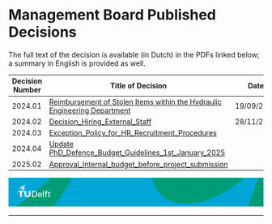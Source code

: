 # Management Board Published Decisions


The full text of the decision is available (in Dutch) in the PDFs linked below; a summary in English is provided as well.

| Decision Number | Title of Decision                                             | Date       |
|-----------------|---------------------------------------------------------------|------------|
| 2024.01         | [Reimbursement of Stolen Items within the Hydraulic Engineering Department](./DecisionFiles/MT_Decision_HE_2024_01.pdf) | 19/09/2024 |
| 2024.02         | [Decision_Hiring_External_Staff](./DecisionFiles/2024.02_Decision_Hiring_External_Staff.pdf) | 28/11/2024  |
| 2024.03         | [Exception_Policy_for_HR_Recruitment_Procedures](./DecisionFiles/2024.03_Exception_Policy_for_HR_Recruitment_Procedures.pdf) |  |
| 2024.04         | [Update PhD_Defence_Budget_Guidelines_1st_January_2025](./DecisionFiles/2024.04_Update_PhD_Defence_Budget_Guidelines_1st_January_2025.pdf) |  |
| 2025.02         | [Approval_Internal_budget_before_project_submission](./DecisionFiles/2025.02%20Approval%20internal%20budget%20before%20project%20submission.pdf) |  |



![footer](../../../figures/footer-tudelft.jpg)
 
-----------------------------------------------------------------------------------------------------


